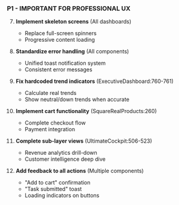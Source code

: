 ### P1 - IMPORTANT FOR PROFESSIONAL UX

7. **Implement skeleton screens** (All dashboards)
   - Replace full-screen spinners
   - Progressive content loading

8. **Standardize error handling** (All components)
   - Unified toast notification system
   - Consistent error messages

9. **Fix hardcoded trend indicators** (ExecutiveDashboard:760-761)
   - Calculate real trends
   - Show neutral/down trends when accurate

10. **Implement cart functionality** (SquareRealProducts:260)
    - Complete checkout flow
    - Payment integration

11. **Complete sub-layer views** (UltimateCockpit:506-523)
    - Revenue analytics drill-down
    - Customer intelligence deep dive

12. **Add feedback to all actions** (Multiple components)
    - "Add to cart" confirmation
    - "Task submitted" toast
    - Loading indicators on buttons
